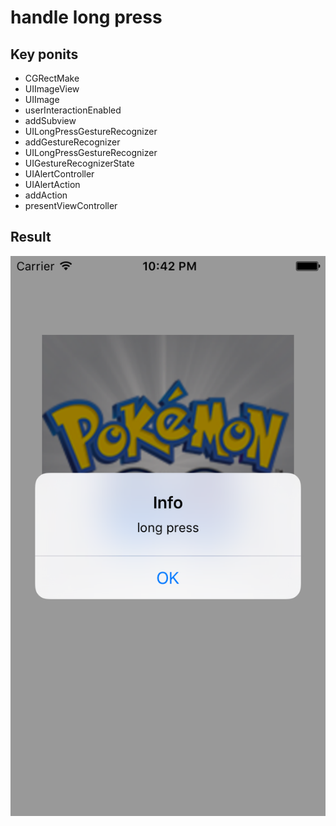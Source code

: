 # handle long press

## Key ponits
- CGRectMake
- UIImageView
- UIImage
- userInteractionEnabled
- addSubview
- UILongPressGestureRecognizer
- addGestureRecognizer
- UILongPressGestureRecognizer
- UIGestureRecognizerState
- UIAlertController
- UIAlertAction
- addAction
- presentViewController

## Result

![img](result.png)

